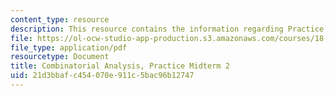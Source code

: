 ```yaml
---
content_type: resource
description: This resource contains the information regarding Practice Midterm 2.
file: https://ol-ocw-studio-app-production.s3.amazonaws.com/courses/18-314-combinatorial-analysis-fall-2014/21d3bbafc454070e911c5bac96b12747_MIT18_314F14_pracq2.pdf
file_type: application/pdf
resourcetype: Document
title: Combinatorial Analysis, Practice Midterm 2
uid: 21d3bbaf-c454-070e-911c-5bac96b12747
---
```

